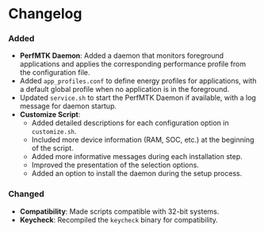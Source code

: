 # Changelog

### Added
- **PerfMTK Daemon**: Added a daemon that monitors foreground applications and applies the corresponding performance profile from the configuration file.
- Added `app_profiles.conf` to define energy profiles for applications, with a default global profile when no application is in the foreground.
- Updated `service.sh` to start the PerfMTK Daemon if available, with a log message for daemon startup.
- **Customize Script**: 
  - Added detailed descriptions for each configuration option in `customize.sh`.
  - Included more device information (RAM, SOC, etc.) at the beginning of the script.
  - Added more informative messages during each installation step.
  - Improved the presentation of the selection options.
  - Added an option to install the daemon during the setup process.

### Changed
- **Compatibility**: Made scripts compatible with 32-bit systems.
- **Keycheck**: Recompiled the `keycheck` binary for compatibility.
